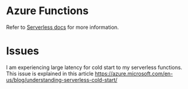 # Azure Functions

Refer to [Serverless docs](https://serverless.com/framework/docs/providers/azure/guide/intro/) for more information.

# Issues
I am experiencing large latency for cold start to my serverless functions. This issue is explained in this article https://azure.microsoft.com/en-us/blog/understanding-serverless-cold-start/ 
